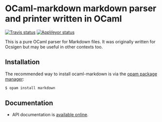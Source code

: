 OCaml-markdown markdown parser and printer written in OCaml
===========================================================

[![Travis status][travis-img]][travis]
[![AppVeyor status][appveyor-img]][appveyor]

This is a pure OCaml parser for Markdown files. It was originally written for
Ocsigen but may be useful in other contexts too.

[travis]:         https://travis-ci.org/gildor478/ocaml-markdown
[travis-img]:     https://travis-ci.org/gildor478/ocaml-markdown.svg?branch=master
[appveyor]:       https://ci.appveyor.com/project/gildor478/ocaml-markdown
[appveyor-img]:   https://ci.appveyor.com/api/projects/status/4ma2vpumkqfo7cq2/branch/master?svg=true
[opam]:           https://opam.ocaml.org

Installation
------------

The recommended way to install ocaml-markdown is via the [opam package manager][opam]:

```sh
$ opam install markdown
```

Documentation
-------------

* API documentation is
  [available online](https://gildor478.github.io/ocaml-markdown).
